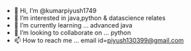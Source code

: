- 👋 Hi, I’m @kumarpiyush1749
- 👀 I’m interested in java,python & datascience relates
- 🌱 I’m currently learning ... advanced java
- 💞️ I’m looking to collaborate on ... python
- 📫 How to reach me ... email id=piyush130399@gmail.com

<!---
kumarpiyush1749/kumarpiyush1749 is a ✨ special ✨ repository because its `README.md` (this file) appears on your GitHub profile.
You can click the Preview link to take a look at your changes.
--->
